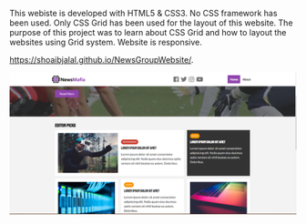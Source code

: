 This webiste is developed with HTML5 & CSS3. No CSS framework has been used. Only CSS Grid has been used for the layout of this website. The purpose of this project was to learn about CSS Grid and how to layout the websites using Grid system. Website is responsive.

https://shoaibjalal.github.io/NewsGroupWebsite/.

<img src="img/screenshot.PNG" />
